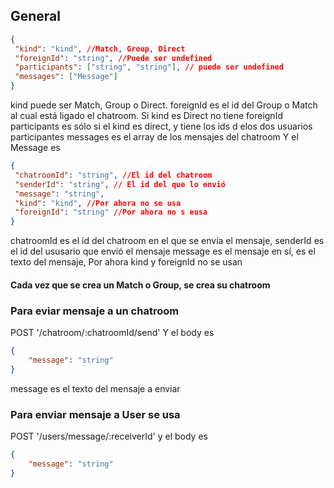 ## General
 ```json
 {
  "kind": "kind", //Match, Group, Direct
  "foreignId": "string", //Puede ser undefined
  "participants": ["string", "string"], // puede ser undefined
  "messages": ["Message"]
 }
```
kind puede ser Match, Group o Direct.
foreignId es el id del Group o Match al cual está ligado el chatroom.
Si kind es Direct no tiene foreignId
participants es sólo si el kind es direct, y tiene los ids d elos dos usuarios participantes
messages es el array de los mensajes del chatroom
Y el Message es


 ```json
 {
  "chatroomId": "string", //El id del chatroom 
  "senderId": "string", // El id del que lo envió
  "message": "string",
  "kind": "kind", //Por ahora no se usa
  "foreignId": "string" //Por ahora no s eusa
 }
```
chatroomId es el id del chatroom en el que se envía el mensaje,
senderId es el id del ususario que envió el mensaje
message es el mensaje en sí, es el texto del mensaje,
Por ahora kind y foreignId no se usan

#### Cada vez que se crea un Match o Group, se crea su chatroom

### Para eviar mensaje a un chatroom
POST '/chatroom/:chatroomId/send'
Y el body es

```json
{
    "message": "string"
}
```

message es el texto del mensaje a enviar

### Para enviar mensaje a User se usa
POST '/users/message/:receiverId'
y el body es
```json
{
    "message": "string"
}
```